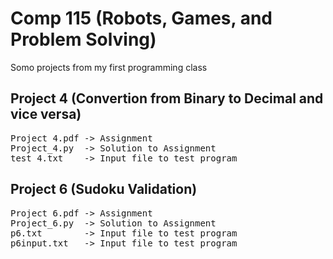 # Comp 115 (Robots, Games, and Problem Solving)

Somo projects from my first programming class


## Project 4 (Convertion from Binary to Decimal and vice versa)

<pre>
Project 4.pdf -> Assignment 
Project_4.py  -> Solution to Assignment 
test_4.txt    -> Input file to test program 
</pre>

## Project 6 (Sudoku Validation)

<pre>
Project 6.pdf -> Assignment 
Project_6.py  -> Solution to Assignment 
p6.txt        -> Input file to test program
p6input.txt   -> Input file to test program
</pre>


